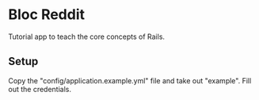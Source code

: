# Bloc Reddit

Tutorial app to teach the core concepts of Rails.


## Setup

Copy the "config/application.example.yml" file and take out "example". Fill out the credentials.
